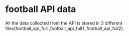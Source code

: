 # football API data
All the data collected from the API is stored in 3 different files(football_api_full ,football_api_full1 ,football_api_full2).
